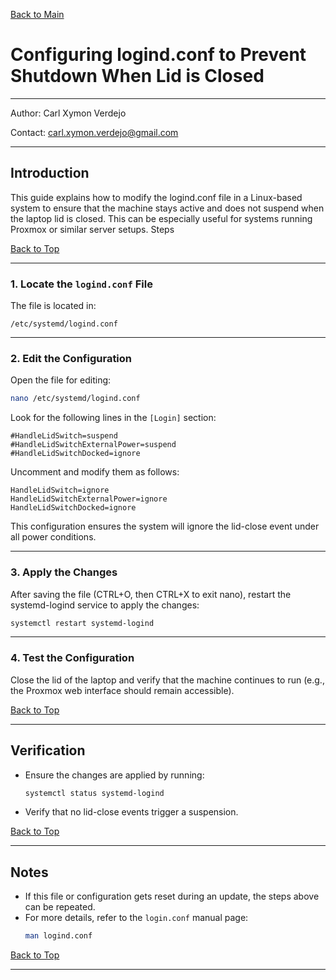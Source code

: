 <a name="top"></a>
[Back to Main](https://github.com/caxylive/Home-Lab-Enterprise-Simulation/blob/main/README.md)

# Configuring logind.conf to Prevent Shutdown When Lid is Closed

---

Author: Carl Xymon Verdejo

Contact: carl.xymon.verdejo@gmail.com

--- 

## Introduction

This guide explains how to modify the logind.conf file in a Linux-based system to ensure that the machine stays active and does not suspend when the laptop lid is closed. This can be especially useful for systems running Proxmox or similar server setups.
Steps

[Back to Top](#top)

---

### 1. Locate the `logind.conf` File

The file is located in:
```
/etc/systemd/logind.conf
```

---

### 2. Edit the Configuration

Open the file for editing:
```Bash
nano /etc/systemd/logind.conf
```

Look for the following lines in the `[Login]` section:
```Paintext
#HandleLidSwitch=suspend
#HandleLidSwitchExternalPower=suspend
#HandleLidSwitchDocked=ignore
```

Uncomment and modify them as follows:
```Plaintext
HandleLidSwitch=ignore
HandleLidSwitchExternalPower=ignore
HandleLidSwitchDocked=ignore
```

This configuration ensures the system will ignore the lid-close event under all power conditions.

---

### 3. Apply the Changes

After saving the file (CTRL+O, then CTRL+X to exit nano), restart the systemd-logind service to apply the changes:
```bash
systemctl restart systemd-logind
```

---

### 4. Test the Configuration

Close the lid of the laptop and verify that the machine continues to run (e.g., the Proxmox web interface should remain accessible).

[Back to Top](#top)

---

## Verification

* Ensure the changes are applied by running:
  ```Bash
  systemctl status systemd-logind
  ```

* Verify that no lid-close events trigger a suspension.

[Back to Top](#top)

---

## Notes

* If this file or configuration gets reset during an update, the steps above can be repeated.
* For more details, refer to the `login.conf` manual page:
  ```Bash
  man logind.conf
  ```

[Back to Top](#top)

---
